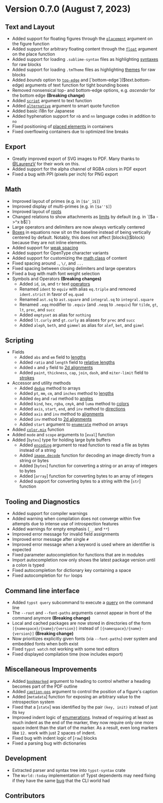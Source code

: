 
# Version 0.7.0 (August 7, 2023)

## Text and Layout
- Added support for floating figures through the
  [`placement`]($figure.placement) argument on the figure function
- Added support for arbitrary floating content through the
  [`float`]($place.float) argument on the place function
- Added support for loading `.sublime-syntax` files as highlighting
  [syntaxes]($raw.syntaxes) for raw blocks
- Added support for loading `.tmTheme` files as highlighting
  [themes]($raw.theme) for raw blocks
- Added _bounds_ option to [`top-edge`]($text.top-edge) and
  [`bottom-edge`]($text.bottom-edge) arguments of text function for tight
  bounding boxes
- Removed nonsensical top- and bottom-edge options, e.g. _ascender_ for the
  bottom edge **(Breaking change)**
- Added [`script`]($text.script) argument to text function
- Added [`alternative`]($smartquote.alternative) argument to smart quote
  function
- Added basic i18n for Japanese
- Added hyphenation support for `nb` and `nn` language codes in addition to `no`
- Fixed positioning of [placed elements]($place) in containers
- Fixed overflowing containers due to optimized line breaks

## Export
- Greatly improved export of SVG images to PDF. Many thanks to
  [@LaurenzV](https://github.com/LaurenzV) for their work on this.
- Added support for the alpha channel of RGBA colors in PDF export
- Fixed a bug with PPI (pixels per inch) for PNG export

## Math
- Improved layout of primes (e.g. in `[$a'_1$]`)
- Improved display of multi-primes (e.g. in `[$a''$]`)
- Improved layout of [roots]($math.root)
- Changed relations to show attachments as [limits]($math.limits) by default
  (e.g. in `[$a ->^x b$]`)
- Large operators and delimiters are now always vertically centered
- [Boxes]($box) in equations now sit on the baseline instead of being vertically
  centered by default. Notably, this does not affect [blocks]($block) because
  they are not inline elements.
- Added support for [weak spacing]($h.weak)
- Added support for OpenType character variants
- Added support for customizing the [math class]($math.class) of content
- Fixed spacing around `.`, `\/`, and `...`
- Fixed spacing between closing delimiters and large operators
- Fixed a bug with math font weight selection
- Symbols and Operators **(Breaking changes)**
  - Added `id`, `im`, and `tr` text [operators]($math.op)
  - Renamed `ident` to `equiv` with alias `eq.triple` and removed `ident.strict`
    in favor of `eq.quad`
  - Renamed `ast.sq` to `ast.square` and `integral.sq` to `integral.square`
  - Renamed `.eqq` modifier to `.equiv` (and `.neqq` to `.nequiv`) for `tilde`,
    `gt`, `lt`, `prec`, and `succ`
  - Added `emptyset` as alias for `nothing`
  - Added `lt.curly` and `gt.curly` as aliases for `prec` and `succ`
  - Added `aleph`, `beth`, and `gimmel` as alias for `alef`, `bet`, and `gimel`

## Scripting
- Fields
  - Added `abs` and `em` field to [lengths]($length)
  - Added `ratio` and `length` field to [relative lengths]($relative)
  - Added `x` and `y` field to [2d alignments]($align.alignment)
  - Added `paint`, `thickness`, `cap`, `join`, `dash`, and `miter-limit` field
    to [strokes]($stroke)
- Accessor and utility methods
  - Added [`dedup`]($array.dedup) method to arrays
  - Added `pt`, `mm`, `cm`, and `inches` method to [lengths]($length)
  - Added `deg` and `rad` method to [angles]($angle)
  - Added `kind`, `hex`, `rgba`, `cmyk`, and `luma` method to [colors]($color)
  - Added `axis`, `start`, `end`, and `inv` method to [directions]($stack.dir)
  - Added `axis` and `inv` method to [alignments]($align.alignment)
  - Added `inv` method to [2d alignments]($align.alignment)
  - Added `start` argument to [`enumerate`]($array.enumerate) method on arrays
- Added [`color.mix`]($color.mix) function
- Added `mode` and `scope` arguments to [`eval`] function
- Added [`bytes`] type for holding large byte buffers
  - Added [`encoding`]($read.encoding) argument to read function to read a file
    as bytes instead of a string
  - Added [`image.decode`]($image.decode) function for decoding an image
    directly from a string or bytes
  - Added [`bytes`] function for converting a string or an array of integers to
    bytes
  - Added [`array`] function for converting bytes to an array of integers
  - Added support for converting bytes to a string with the [`str`] function

## Tooling and Diagnostics
- Added support for compiler warnings
- Added warning when compilation does not converge within five attempts due to
  intense use of introspection features
- Added warnings for empty emphasis (`__` and `**`)
- Improved error message for invalid field assignments
- Improved error message after single `#`
- Improved error message when a keyword is used where an identifier is expected
- Fixed parameter autocompletion for functions that are in modules
- Import autocompletion now only shows the latest package version until a colon
  is typed
- Fixed autocompletion for dictionary key containing a space
- Fixed autocompletion for `for` loops

## Command line interface
- Added `typst query` subcommand to execute a
  [query]($reference/introspection/query/#command-line-queries) on the command
  line
- The `--root` and `--font-paths` arguments cannot appear in front of the
  command anymore **(Breaking change)**
- Local and cached packages are now stored in directories of the form
  `[{namespace}/{name}/{version}]` instead of `[{namespace}/{name}-{version}]`
  **(Breaking change)**
- Now prioritizes explicitly given fonts (via `--font-paths`) over system and
  embedded fonts when both exist
- Fixed `typst watch` not working with some text editors
- Fixed displayed compilation time (now includes export)

## Miscellaneous Improvements
- Added [`bookmarked`]($heading.bookmarked) argument to heading to control
  whether a heading becomes part of the PDF outline
- Added [`caption-pos`]($figure.caption.position) argument to control the
  position of a figure's caption
- Added [`metadata`] function for exposing an arbitrary value to the
  introspection system
- Fixed that a [`state`] was identified by the pair `(key, init)` instead of
  just its `key`
- Improved indent logic of [enumerations]($enum). Instead of requiring at least
  as much indent as the end of the marker, they now require only one more space
  indent than the start of the marker. As a result, even long markers like `12.`
  work with just 2 spaces of indent.
- Fixed bug with indent logic of [`raw`] blocks
- Fixed a parsing bug with dictionaries

## Development
- Extracted parser and syntax tree into `typst-syntax` crate
- The `World::today` implementation of Typst dependents may need fixing if they
  have the same [bug](https://github.com/typst/typst/issues/1842) that the CLI
  world had

## Contributors
<contributors from="v0.6.0" to="v0.7.0" />